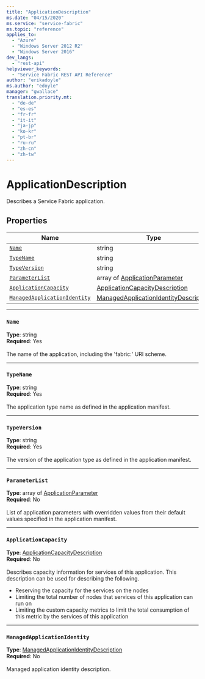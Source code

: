 ```yaml
---
title: "ApplicationDescription"
ms.date: "04/15/2020"
ms.service: "service-fabric"
ms.topic: "reference"
applies_to: 
  - "Azure"
  - "Windows Server 2012 R2"
  - "Windows Server 2016"
dev_langs: 
  - "rest-api"
helpviewer_keywords: 
  - "Service Fabric REST API Reference"
author: "erikadoyle"
ms.author: "edoyle"
manager: "gwallace"
translation.priority.mt: 
  - "de-de"
  - "es-es"
  - "fr-fr"
  - "it-it"
  - "ja-jp"
  - "ko-kr"
  - "pt-br"
  - "ru-ru"
  - "zh-cn"
  - "zh-tw"
---
```

# ApplicationDescription

Describes a Service Fabric application.

## Properties
| Name | Type | Required |
| --- | --- | --- |
| [`Name`](#name) | string | Yes |
| [`TypeName`](#typename) | string | Yes |
| [`TypeVersion`](#typeversion) | string | Yes |
| [`ParameterList`](#parameterlist) | array of [ApplicationParameter](sfclient-model-applicationparameter.md) | No |
| [`ApplicationCapacity`](#applicationcapacity) | [ApplicationCapacityDescription](sfclient-model-applicationcapacitydescription.md) | No |
| [`ManagedApplicationIdentity`](#managedapplicationidentity) | [ManagedApplicationIdentityDescription](sfclient-model-managedapplicationidentitydescription.md) | No |

____
### `Name`
__Type__: string <br/>
__Required__: Yes<br/>
<br/>
The name of the application, including the 'fabric:' URI scheme.

____
### `TypeName`
__Type__: string <br/>
__Required__: Yes<br/>
<br/>
The application type name as defined in the application manifest.

____
### `TypeVersion`
__Type__: string <br/>
__Required__: Yes<br/>
<br/>
The version of the application type as defined in the application manifest.

____
### `ParameterList`
__Type__: array of [ApplicationParameter](sfclient-model-applicationparameter.md) <br/>
__Required__: No<br/>
<br/>
List of application parameters with overridden values from their default values specified in the application manifest.

____
### `ApplicationCapacity`
__Type__: [ApplicationCapacityDescription](sfclient-model-applicationcapacitydescription.md) <br/>
__Required__: No<br/>
<br/>
Describes capacity information for services of this application. This description can be used for describing the following.
- Reserving the capacity for the services on the nodes
- Limiting the total number of nodes that services of this application can run on
- Limiting the custom capacity metrics to limit the total consumption of this metric by the services of this application


____
### `ManagedApplicationIdentity`
__Type__: [ManagedApplicationIdentityDescription](sfclient-model-managedapplicationidentitydescription.md) <br/>
__Required__: No<br/>
<br/>
Managed application identity description.
